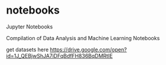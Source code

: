 # notebooks
Jupyter Notebooks

Compilation of Data Analysis and Machine Learning Notebooks

get datasets here https://drive.google.com/open?id=1J_QEBjwShJA7iDFqBdfFH836BqDMRtIE
